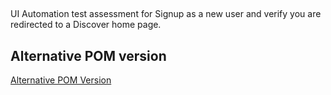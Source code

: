 ##

UI Automation test assessment for Signup as a new user and verify you are redirected to a Discover home page.

## Alternative POM version

[Alternative POM Version](https://github.com/salimus/ltk-pom)
